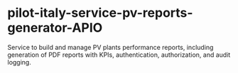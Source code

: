 # pilot-italy-service-pv-reports-generator-APIO
Service to build and manage PV plants performance reports, including generation of PDF reports with KPIs, authentication, authorization, and audit logging.
